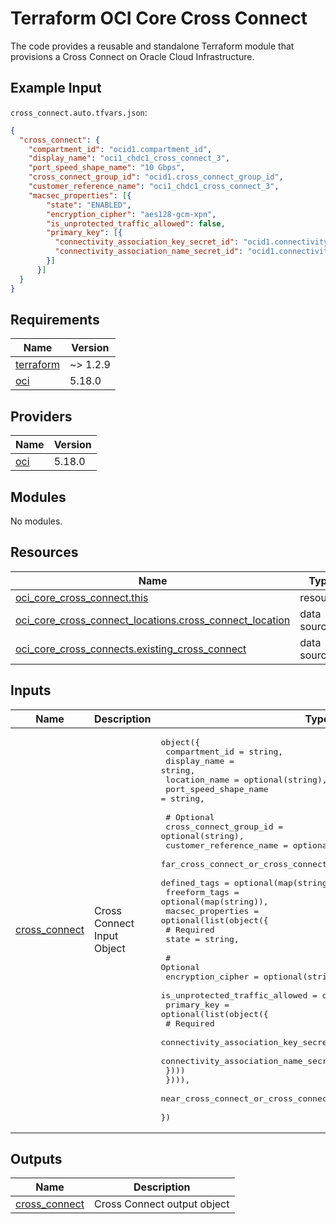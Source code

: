 # Terraform OCI Core Cross Connect
The code provides a reusable and standalone Terraform module that provisions a Cross Connect on Oracle Cloud Infrastructure.

## Example Input
`cross_connect.auto.tfvars.json`:
```json
{
  "cross_connect": {
    "compartment_id": "ocid1.compartment_id",
    "display_name": "oci1_chdc1_cross_connect_3",
    "port_speed_shape_name": "10 Gbps",
    "cross_connect_group_id": "ocid1.cross_connect_group_id",
    "customer_reference_name": "oci1_chdc1_cross_connect_3",
    "macsec_properties": [{
        "state": "ENABLED",
        "encryption_cipher": "aes128-gcm-xpn",
        "is_unprotected_traffic_allowed": false,
        "primary_key": [{
          "connectivity_association_key_secret_id": "ocid1.connectivity_association_key_secret_id",
          "connectivity_association_name_secret_id": "ocid1.connectivity_association_name_secret_id"
        }]
      }]
  }
}
```

<!-- BEGIN_TF_DOCS -->
## Requirements

| Name | Version |
|------|---------|
| <a name="requirement_terraform"></a> [terraform](#requirement\_terraform) | ~> 1.2.9 |
| <a name="requirement_oci"></a> [oci](#requirement\_oci) | 5.18.0 |

## Providers

| Name | Version |
|------|---------|
| <a name="provider_oci"></a> [oci](#provider\_oci) | 5.18.0 |

## Modules

No modules.

## Resources

| Name | Type |
|------|------|
| [oci_core_cross_connect.this](https://registry.terraform.io/providers/oracle/oci/5.18.0/docs/resources/core_cross_connect) | resource |
| [oci_core_cross_connect_locations.cross_connect_location](https://registry.terraform.io/providers/oracle/oci/5.18.0/docs/data-sources/core_cross_connect_locations) | data source |
| [oci_core_cross_connects.existing_cross_connect](https://registry.terraform.io/providers/oracle/oci/5.18.0/docs/data-sources/core_cross_connects) | data source |

## Inputs

| Name | Description | Type | Default | Required |
|------|-------------|------|---------|:--------:|
| <a name="input_cross_connect"></a> [cross\_connect](#input\_cross\_connect) | Cross Connect Input Object | <pre>object({<br>    compartment_id        = string,<br>    display_name          = string,<br>    location_name         = optional(string),<br>    port_speed_shape_name = string,<br><br>    # Optional<br>    cross_connect_group_id                      = optional(string),<br>    customer_reference_name                     = optional(string),<br>    far_cross_connect_or_cross_connect_group_id = optional(string),<br>    defined_tags                                = optional(map(string)),<br>    freeform_tags                               = optional(map(string)),<br>    macsec_properties = optional(list(object({<br>      # Required<br>      state = string,<br><br>      # Optional<br>      encryption_cipher              = optional(string),<br>      is_unprotected_traffic_allowed = optional(bool),<br>      primary_key = optional(list(object({<br>        # Required<br>        connectivity_association_key_secret_id  = string,<br>        connectivity_association_name_secret_id = string,<br>      })))<br>    }))),<br>    near_cross_connect_or_cross_connect_group_id = optional(string),<br>  })</pre> | n/a | yes |

## Outputs

| Name | Description |
|------|-------------|
| <a name="output_cross_connect"></a> [cross\_connect](#output\_cross\_connect) | Cross Connect output object |
<!-- END_TF_DOCS -->